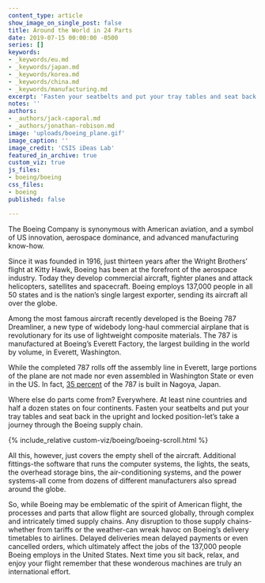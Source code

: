 ```yaml
---
content_type: article
show_image_on_single_post: false
title: Around the World in 24 Parts
date: 2019-07-15 00:00:00 -0500
series: []
keywords:
- _keywords/eu.md
- _keywords/japan.md
- _keywords/korea.md
- _keywords/china.md
- _keywords/manufacturing.md
excerpt: 'Fasten your seatbelts and put your tray tables and seat back in the upright and locked position-let’s take a journey through the Boeing supply chain.'
notes: ''
authors:
- _authors/jack-caporal.md
- _authors/jonathan-robison.md
image: 'uploads/boeing_plane.gif'
image_caption: ''
image_credit: 'CSIS iDeas Lab'
featured_in_archive: true
custom_viz: true
js_files:
- boeing/boeing
css_files:
- boeing
published: false

---
```

The Boeing Company is synonymous with American aviation, and a symbol of US innovation, aerospace dominance, and advanced manufacturing know-how.

Since it was founded in 1916, just thirteen years after the Wright Brothers’ flight at Kitty Hawk, Boeing has been at the forefront of the aerospace industry. Today they develop commercial aircraft, fighter planes and attack helicopters, satellites and spacecraft. Boeing employs 137,000 people in all 50 states and is the nation’s single largest exporter, sending its aircraft all over the globe.

Among the most famous aircraft recently developed is the Boeing 787 Dreamliner, a new type of widebody long-haul commercial airplane that is revolutionary for its use of lightweight composite materials. The 787 is manufactured at Boeing’s Everett Factory, the largest building in the world by volume, in Everett, Washington.

While the completed 787 rolls off the assembly line in Everett, large portions of the plane are not made nor even assembled in Washington State or even in the US. In fact, [35 percent](http://old.seattletimes.com/html/businesstechnology/2003707208_787globalbuild15.html) of the 787 is built in Nagoya, Japan.

Where else do parts come from? Everywhere. At least nine countries and half a dozen states on four continents. Fasten your seatbelts and put your tray tables and seat back in the upright and locked position-let’s take a journey through the Boeing supply chain.

{% include_relative custom-viz/boeing/boeing-scroll.html %}

All this, however, just covers the empty shell of the aircraft. Additional fittings-the software that runs the computer systems, the lights, the seats, the overhead storage bins, the air-conditioning systems, and the power systems-all come from dozens of different manufacturers also spread around the globe.

So, while Boeing may be emblematic of the spirit of American flight, the processes and parts that allow flight are sourced globally, through complex and intricately timed supply chains. Any disruption to those supply chains-whether from tariffs or the weather-can wreak havoc on Boeing’s delivery timetables to airlines. Delayed deliveries mean delayed payments or even cancelled orders, which ultimately affect the jobs of the 137,000 people Boeing employs in the United States. Next time you sit back, relax, and enjoy your flight remember that these wonderous machines are truly an international effort.
